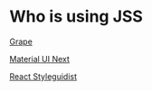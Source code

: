 # Who is using JSS

[Grape](https://chatgrape.com)

[Material UI Next](https://github.com/callemall/material-ui/tree/next)

[React Styleguidist](https://github.com/styleguidist/react-styleguidist)
